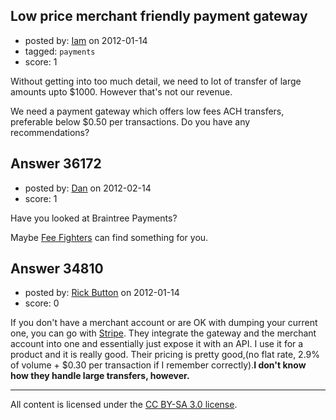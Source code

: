 ## Low price merchant friendly payment gateway

- posted by: [Iam](https://stackexchange.com/users/-1/15609-iam) on 2012-01-14
- tagged: `payments`
- score: 1

Without getting into too much detail, we need to lot of transfer of large amounts upto $1000. However that's not our revenue.

We need a payment gateway which offers low fees ACH transfers, preferable below $0.50 per transactions. Do you have any recommendations?


## Answer 36172

- posted by: [Dan](https://stackexchange.com/users/-1/16275-dan) on 2012-02-14
- score: 1

<p>Have you looked at Braintree Payments?</p>

<p>Maybe <a href="http://www.feefighters.com" rel="nofollow">Fee Fighters</a> can find something for you.</p>



## Answer 34810

- posted by: [Rick Button](https://stackexchange.com/users/-1/14549-rick-button) on 2012-01-14
- score: 0

<p>If you don't have a merchant account or are OK with dumping your current one, you can go with <a href="http://stripe.com" rel="nofollow">Stripe</a>. They integrate the gateway and the merchant account into one and essentially just expose it with an API. I use it for a product and it is really good. Their pricing is pretty good,(no flat rate, 2.9% of volume + $0.30 per transaction if I remember correctly).<strong>I don't know how they handle large transfers, however.</strong></p>




---

All content is licensed under the [CC BY-SA 3.0 license](https://creativecommons.org/licenses/by-sa/3.0/).

